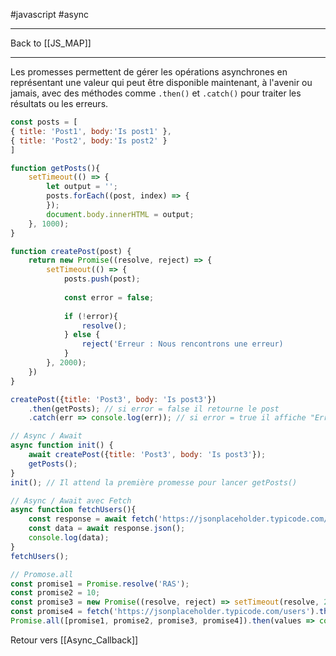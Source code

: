 #javascript #async
___
Back to [[JS_MAP]]
___
Les promesses permettent de gérer les opérations asynchrones en représentant une valeur qui peut être disponible maintenant, à l'avenir ou jamais, avec des méthodes comme `.then()` et `.catch()` pour traiter les résultats ou les erreurs.
```js
const posts = [
{ title: 'Post1', body:'Is post1' },
{ title: 'Post2', body:'Is post2' }
]

function getPosts(){
	setTimeout(() => {
		let output = '';
		posts.forEach((post, index) => {
		});
		document.body.innerHTML = output;
	}, 1000);
}

function createPost(post) {
	return new Promise((resolve, reject) => {
		setTimeout(() => {
			posts.push(post);
			
			const error = false;
			
			if (!error){
				resolve();
			} else {
				reject('Erreur : Nous rencontrons une erreur)
			}
		}, 2000);
	})
}

createPost({title: 'Post3', body: 'Is post3'})
	.then(getPosts); // si error = false il retourne le post
	.catch(err => console.log(err)); // si error = true il affiche "Erreur: Nous rencontrons une erreur"

// Async / Await
async function init() {
	await createPost({title: 'Post3', body: 'Is post3'});
	getPosts();
}
init(); // Il attend la première promesse pour lancer getPosts()

// Async / Await avec Fetch
async function fetchUsers(){
	const response = await fetch('https://jsonplaceholder.typicode.com/users').then(res => res.json());
	const data = await response.json();
	console.log(data);
}
fetchUsers();

// Promose.all
const promise1 = Promise.resolve('RAS');
const promise2 = 10;
const promise3 = new Promise((resolve, reject) => setTimeout(resolve, 2000, 'Goodbye'));
const promise4 = fetch('https://jsonplaceholder.typicode.com/users').then(res => res.json());
Promise.all([promise1, promise2, promise3, promise4]).then(values => console.log(value)); // Affiche un tableau avec les erreurs dedans (["RAS", 10, "Goodbye", Array(10)]) dans ce cas le tableau s'affiche en 2 secondes mais il s'affiche quand les trois promesses ont étés récupérés
```
Retour vers [[Async_Callback]]
